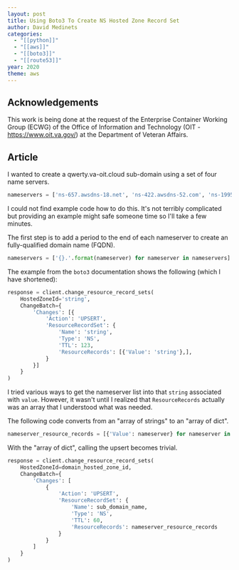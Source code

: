 ```yaml
---
layout: post
title: Using Boto3 To Create NS Hosted Zone Record Set
author: David Medinets
categories:
  - "[[python]]"
  - "[[aws]]"
  - "[[boto3]]"
  - "[[route53]]"
year: 2020
theme: aws
---
```

## Acknowledgements

This work is being done at the request of the Enterprise Container Working Group (ECWG) of the Office of Information and Technology (OIT - https://www.oit.va.gov/) at the Department of Veteran Affairs.

## Article

I wanted to create a qwerty.va-oit.cloud sub-domain using a set of four name servers.

```python
nameservers = ['ns-657.awsdns-18.net', 'ns-422.awsdns-52.com', 'ns-1995.awsdns-57.co.uk', 'ns-1469.awsdns-55.org']
```

I could not find example code how to do this. It's not terribly complicated but providing an example might safe someone time so I'll take a few minutes.

The first step is to add a period to the end of each nameserver to create an fully-qualified domain name (FQDN).

```python
nameservers = ['{}.'.format(nameserver) for nameserver in nameservers]
```

The example from the `boto3` documentation shows the following (which I have shortened):

```python
response = client.change_resource_record_sets(
    HostedZoneId='string',
    ChangeBatch={
        'Changes': [{
            'Action': 'UPSERT',
            'ResourceRecordSet': {
                'Name': 'string',
                'Type': 'NS',
                'TTL': 123,
                'ResourceRecords': [{'Value': 'string'},],
            }
        }]
    }
)
```

I tried various ways to get the nameserver list into that `string` associated with `value`. However, it wasn't until I realized that `ResourceRecords` actually was an array that I understood what was needed.

The following code converts from an "array of strings" to an "array of dict".

```python
nameserver_resource_records = [{'Value': nameserver} for nameserver in nameservers]
```

With the "array of dict", calling the upsert becomes trivial.

```python
response = client.change_resource_record_sets(
    HostedZoneId=domain_hosted_zone_id,
    ChangeBatch={
        'Changes': [
            {
                'Action': 'UPSERT',
                'ResourceRecordSet': {
                    'Name': sub_domain_name,
                    'Type': 'NS',
                    'TTL': 60,
                    'ResourceRecords': nameserver_resource_records
                }
            }
        ]
    }
)
```
